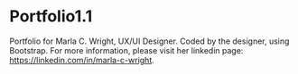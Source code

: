 # Portfolio1.1
Portfolio for Marla C. Wright, UX/UI Designer. Coded by the designer, using Bootstrap.  For more information, please visit her linkedin page: https://linkedin.com/in/marla-c-wright.

